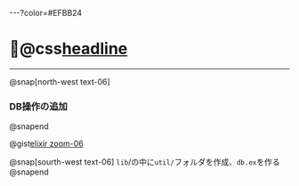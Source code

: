 ---?color=#EFBB24
# @css[headline](DB操作)

---
@snap[north-west text-06]
### DB操作の追加
@snapend

@gist[elixir zoom-06](Yoosuke/1554970c3aadbfea956c86032dae04d1)

@snap[sourth-west text-06]
```lib```/の中に```util/```フォルダを作成、```db.ex```を作る
@snapend